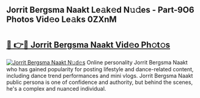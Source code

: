 ## Jorrit Bergsma Naakt Le𝚊k𝚎d N𝚞𝚍es - Part-9O6 Photos Vid𝚎o Le𝚊ks 0ZXnM

# <h2><a href="http://fb2d96.evod.top/?m=Jorrit+Bergsma+Naakt">🔗 👉🔴 Jorrit Bergsma Naakt Vid𝚎o Ph𝚘t𝚘s</a></h2>

[![Jorrit Bergsma Naakt N𝚞d𝚎s](https://i.imgur.com/8V9OHl7.gif)](http://fb2d96.evod.top/?m=Jorrit+Bergsma+Naakt)
Online personality Jorrit Bergsma Naakt who has gained popularity for posting lifestyle and dance-related content, including dance trend performances and mini vlogs. Jorrit Bergsma Naakt public persona is one of confidence and authority, but behind the scenes, he's a complex and nuanced individual. 
